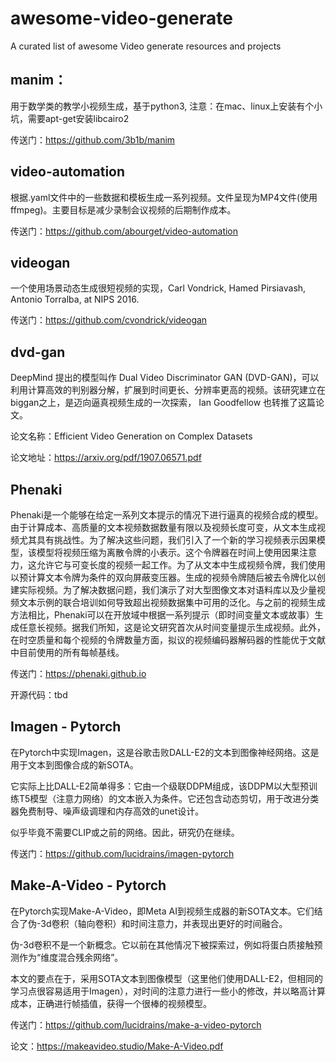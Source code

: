 # awesome-video-generate
A curated list of awesome Video generate resources and projects

## manim：

用于数学类的教学小视频生成，基于python3, 注意：在mac、linux上安装有个小坑，需要apt-get安装libcairo2

传送门：https://github.com/3b1b/manim

## video-automation

根据.yaml文件中的一些数据和模板生成一系列视频。文件呈现为MP4文件(使用ffmpeg)。主要目标是减少录制会议视频的后期制作成本。

传送门：https://github.com/abourget/video-automation

## videogan

一个使用场景动态生成很短视频的实现，Carl Vondrick, Hamed Pirsiavash, Antonio Torralba, at NIPS 2016. 

传送门：https://github.com/cvondrick/videogan

## dvd-gan
DeepMind 提出的模型叫作 Dual Video Discriminator GAN (DVD-GAN)，可以利用计算高效的判别器分解，扩展到时间更长、分辨率更高的视频。该研究建立在biggan之上，是迈向逼真视频生成的一次探索， Ian Goodfellow 也转推了这篇论文。

论文名称：Efficient Video Generation on Complex Datasets

论文地址：https://arxiv.org/pdf/1907.06571.pdf

## Phenaki
Phenaki是一个能够在给定一系列文本提示的情况下进行逼真的视频合成的模型。由于计算成本、高质量的文本视频数据数量有限以及视频长度可变，从文本生成视频尤其具有挑战性。为了解决这些问题，我们引入了一个新的学习视频表示因果模型，该模型将视频压缩为离散令牌的小表示。这个令牌器在时间上使用因果注意力，这允许它与可变长度的视频一起工作。为了从文本中生成视频令牌，我们使用以预计算文本令牌为条件的双向屏蔽变压器。生成的视频令牌随后被去令牌化以创建实际视频。为了解决数据问题，我们演示了对大型图像文本对语料库以及少量视频文本示例的联合培训如何导致超出视频数据集中可用的泛化。与之前的视频生成方法相比，Phenaki可以在开放域中根据一系列提示（即时间变量文本或故事）生成任意长视频。据我们所知，这是论文研究首次从时间变量提示生成视频。此外，在时空质量和每个视频的令牌数量方面，拟议的视频编码器解码器的性能优于文献中目前使用的所有每帧基线。

传送门：https://phenaki.github.io

开源代码：tbd

## Imagen - Pytorch

在Pytorch中实现Imagen，这是谷歌击败DALL-E2的文本到图像神经网络。这是用于文本到图像合成的新SOTA。

它实际上比DALL-E2简单得多：它由一个级联DDPM组成，该DDPM以大型预训练T5模型（注意力网络）的文本嵌入为条件。它还包含动态剪切，用于改进分类器免费制导、噪声级调理和内存高效的unet设计。

似乎毕竟不需要CLIP或之前的网络。因此，研究仍在继续。

传送门：https://github.com/lucidrains/imagen-pytorch

## Make-A-Video - Pytorch

在Pytorch实现Make-A-Video，即Meta AI到视频生成器的新SOTA文本。它们结合了伪-3d卷积（轴向卷积）和时间注意力，并表现出更好的时间融合。

伪-3d卷积不是一个新概念。它以前在其他情况下被探索过，例如将蛋白质接触预测作为“维度混合残余网络”。

本文的要点在于，采用SOTA文本到图像模型（这里他们使用DALL-E2，但相同的学习点很容易适用于Imagen），对时间的注意力进行一些小的修改，并以略高计算成本，正确进行帧插值，获得一个很棒的视频模型。

传送门：https://github.com/lucidrains/make-a-video-pytorch

论文：https://makeavideo.studio/Make-A-Video.pdf








